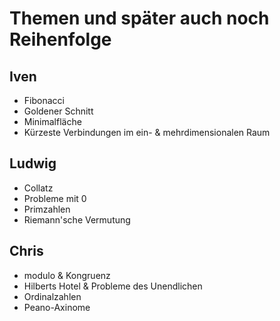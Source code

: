 # Themen und später auch noch Reihenfolge

## Iven
* Fibonacci
* Goldener Schnitt
* Minimalfläche
* Kürzeste Verbindungen im ein- & mehrdimensionalen Raum

## Ludwig
* Collatz
* Probleme mit 0
* Primzahlen
* Riemann'sche Vermutung

## Chris
* modulo & Kongruenz
* Hilberts Hotel & Probleme des Unendlichen
* Ordinalzahlen
* Peano-Axinome
